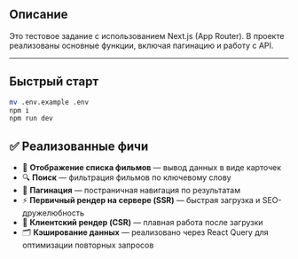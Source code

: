 ## Описание

Это тестовое задание с использованием Next.js (App Router). В проекте реализованы основные функции, включая пагинацию и работу с API.

---

## Быстрый старт

```bash
mv .env.example .env
npm i
npm run dev
```

## ✅ Реализованные фичи

- 📄 **Отображение списка фильмов** — вывод данных в виде карточек
- 🔍 **Поиск** — фильтрация фильмов по ключевому слову
- 📑 **Пагинация** — постраничная навигация по результатам
- ⚡ **Первичный рендер на сервере (SSR)** — быстрая загрузка и SEO-дружелюбность
- 🔄 **Клиентский рендер (CSR)** — плавная работа после загрузки
- 🗂 **Кэширование данных** — реализовано через React Query для оптимизации повторных запросов
